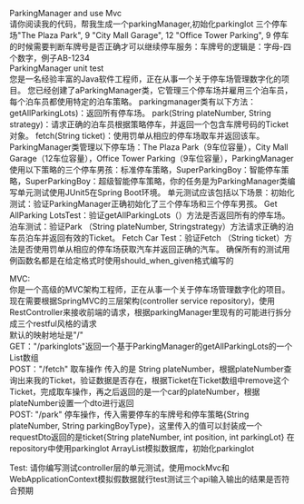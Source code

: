 ParkingManager and use Mvc  
请你阅读我的代码，帮我生成一个parkingManager,初始化parkinglot 三个停车场"The Plaza Park", 9 "City Mall Garage", 12 "Office Tower Parking", 9
停车的时候需要判断车牌号是否正确才可以继续停车服务：车牌号的逻辑是：字母-四个数字，例子AB-1234    
ParkingManager unit test  
您是一名经验丰富的Java软件工程师，正在从事一个关于停车场管理数字化的项目。
您已经创建了aParkingManager类，它管理三个停车场并雇用三个泊车员，每个泊车员都使用特定的泊车策略。
parkingmanager类有以下方法：getAllParkingLots)：返回所有停车场。
park(String plateNumber, String strategy)：请求正确的泊车员根据策略停车，并返回一个包含车牌号码的Ticket对象。
fetch(String ticket)：使用罚单从相应的停车场取车并返回该车。
ParkingManager类管理以下停车场：The Plaza Park（9车位容量），City Mall Garage（12车位容量），Office Tower Parking（9车位容量），ParkingManager使用以下策略的三个停车男孩：标准停车策略，SuperParkingBoy：智能停车策略，SuperParkingBoy：超级智能停车策略，你的任务是为ParkingManager类编写单元测试使用JUnit5在Spring Boot环境。
单元测试应该包括以下场景：初始化测试：验证ParkingManager正确初始化了三个停车场和三个停车男孩。
Get AllParking LotsTest：验证getAllParkingLots（）方法是否返回所有的停车场。
泊车测试：验证Park （String plateNumber, Stringstrategy）方法请求正确的泊车员泊车并返回有效的Ticket。
Fetch Car Test：验证Fetch （String ticket）方法是否使用罚单从相应的停车场获取汽车并返回正确的汽车。
确保所有的测试用例函数名都是在给定格式时使用should_when_given格式编写的  

MVC:  
你是一个高级的MVC架构工程师，正在从事一个关于停车场管理数字化的项目。
现在需要根据SpringMVC的三层架构(controller service repository)，使用RestController来接收前端的请求，根据parkingManager里现有的可能进行拆分成三个restful风格的请求   
默认的映射地址是"/"   
GET："/parkinglots"返回一个基于ParkingManager的getAllParkingLots的一个List数组   
POST："/fetch" 取车操作 传入的是 String plateNumber，根据plateNumber查询出来我的Ticket，验证数据是否存在，根据Ticket在Ticket数组中remove这个Ticket，完成取车操作，再之后返回的是一个car的plateNumber，根据plateNumber设置一个dto进行返回   
POST: "/park" 停车操作，传入需要停车的车牌号和停车策略{String plateNumber, String parkingBoyType}，这里传入的值可以封装成一个requestDto返回的是ticket{String plateNumber, int position, int parkingLot} 在repository中使用parkinglot ArrayList模拟数据库，初始化parkinglot

Test:
请你编写测试controller层的单元测试，使用mockMvc和WebApplicationContext模拟假数据就行test测试三个api输入输出的结果是否符合预期